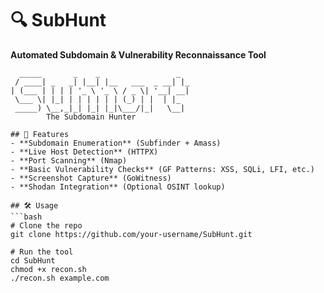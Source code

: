 # 🔍 SubHunt  
**Automated Subdomain & Vulnerability Reconnaissance Tool**  

```text
  _____       _    _                 _   
 / ____| _   _| |__| |__   ___  _ __| |_ 
| (___ | | | | '_ \ '_ \ / _ \| '__| __|
 \___ \| |_| | | | | | | (_) | |  | |_ 
 _____) \__,_|_| |_| |_|\___/|_|   \__|
        The Subdomain Hunter

## 🚀 Features  
- **Subdomain Enumeration** (Subfinder + Amass)  
- **Live Host Detection** (HTTPX)  
- **Port Scanning** (Nmap)  
- **Basic Vulnerability Checks** (GF Patterns: XSS, SQLi, LFI, etc.)  
- **Screenshot Capture** (GoWitness)  
- **Shodan Integration** (Optional OSINT lookup)  

## 🛠️ Usage  
```bash
# Clone the repo  
git clone https://github.com/your-username/SubHunt.git  

# Run the tool  
cd SubHunt  
chmod +x recon.sh  
./recon.sh example.com  
